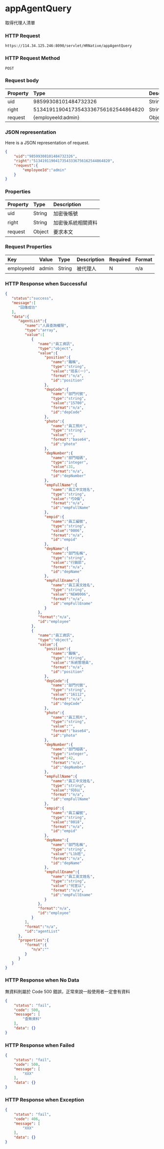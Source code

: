 # appAgentQuery
取得代理人清單

### HTTP Request
```
https://114.34.125.246:8090/servlet/HRNative/appAgentQuery
```

### HTTP Request Method
```
POST
```

### Request body
| Property | Type | Description |
|:---------|:-----|:------------|
| uid | 98599308101484732326 | String | 需透過appLogin取得
| right | 51341911904173543336756162544864820 | String | 需透過appLogin取得 |
| request | {employeeId:admin} | Object | 查詢條件

### JSON representation
Here is a JSON representation of request.
```json
{
    "uid":"98599308101484732326",
    "right":"51341911904173543336756162544864820",
    "request":{
        "employeeId":"admin"
    }
}
```

### Properties
| Property | Type | Description |
|:---------|:-----|:------------|
| uid   | String | 加密後帳號 |
| right | String | 加密後系統相關資料 |
| request | Object | 要求本文 |

### Request Properties
| Key | Value | Type | Description | Required | Format |
|:----------|:-------------|:-----|:------------|:------------|:------------|
| employeeId | admin | String | 被代理人 | N | n/a |

### HTTP Response when Successful
```json
{
   "status":"success",
   "message":[
      "回傳成功"
   ],
   "data":{
      "agentList":{
         "name":"人員查詢權限",
         "type":"array",
         "value":[
            {
               "name":"員工資訊",
               "type":"object",
               "value":{
                  "position":{
                     "name":"職稱",
                     "type":"string",
                     "value":"班長(一)",
                     "format":"n/a",
                     "id":"position"
                  },
                  "depCode":{
                     "name":"部門代號",
                     "type":"string",
                     "value":"15700",
                     "format":"n/a",
                     "id":"depCode"
                  },
                  "photo":{
                     "name":"員工照片",
                     "type":"string",
                     "value":"",
                     "format":"base64",
                     "id":"photo"
                  },
                  "depNumber":{
                     "name":"部門暗碼",
                     "type":"integer",
                     "value":31,
                     "format":"n/a",
                     "id":"depNumber"
                  },
                  "empFullName":{
                     "name":"員工中文姓名",
                     "type":"string",
                     "value":"弓O倫",
                     "format":"n/a",
                     "id":"empFullName"
                  },
                  "empid":{
                     "name":"員工編號",
                     "type":"string",
                     "value":"0006",
                     "format":"n/a",
                     "id":"empid"
                  },
                  "depName":{
                     "name":"部門名稱",
                     "type":"string",
                     "value":"行銷部",
                     "format":"n/a",
                     "id":"depName"
                  },
                  "empFullEname":{
                     "name":"員工英文姓名",
                     "type":"string",
                     "value":"NEW0006",
                     "format":"n/a",
                     "id":"empFullEname"
                  }
               },
               "format":"n/a",
               "id":"employee"
            },
            {
               "name":"員工資訊",
               "type":"object",
               "value":{
                  "position":{
                     "name":"職稱",
                     "type":"string",
                     "value":"系統管理員",
                     "format":"n/a",
                     "id":"position"
                  },
                  "depCode":{
                     "name":"部門代號",
                     "type":"string",
                     "value":"16112",
                     "format":"n/a",
                     "id":"depCode"
                  },
                  "photo":{
                     "name":"員工照片",
                     "type":"string",
                     "value":"",
                     "format":"base64",
                     "id":"photo"
                  },
                  "depNumber":{
                     "name":"部門暗碼",
                     "type":"integer",
                     "value":42,
                     "format":"n/a",
                     "id":"depNumber"
                  },
                  "empFullName":{
                     "name":"員工中文姓名",
                     "type":"string",
                     "value":"何O以",
                     "format":"n/a",
                     "id":"empFullName"
                  },
                  "empid":{
                     "name":"員工編號",
                     "type":"string",
                     "value":"0018",
                     "format":"n/a",
                     "id":"empid"
                  },
                  "depName":{
                     "name":"部門名稱",
                     "type":"string",
                     "value":"L1b班",
                     "format":"n/a",
                     "id":"depName"
                  },
                  "empFullEname":{
                     "name":"員工英文姓名",
                     "type":"string",
                     "value":"何宣以",
                     "format":"n/a",
                     "id":"empFullEname"
                  }
               },
               "format":"n/a",
               "id":"employee"
            }
         ],
         "format":"n/a",
         "id":"agentList"
      },
      "properties":{
         "format":{
            "n/a":""
         }
      }
   }
}
```

### HTTP Response when No Data
無資料則屬於 Code 500 錯誤，正常來說一般使用者一定會有資料
```json
{
    "status": "fail",
    "code": 500,
    "message": [
        "查無資料"
    ],
    "data": {}
}
```

### HTTP Response when Failed
```json
{
    "status": "fail",
    "code": 500,
    "message": [
        "XXX"
    ],
    "data": {}
}
```

### HTTP Response when Exception
```json
{
    "status": "fail",
    "code": 406,
    "message": [
        "XXX"
    ],
    "data": {}
}
```
